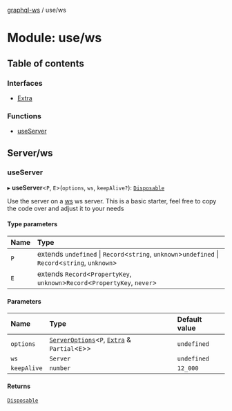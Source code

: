 [graphql-ws](../README.md) / use/ws

# Module: use/ws

## Table of contents

### Interfaces

- [Extra](../interfaces/use_ws.Extra.md)

### Functions

- [useServer](use_ws.md#useserver)

## Server/ws

### useServer

▸ **useServer**<`P`, `E`\>(`options`, `ws`, `keepAlive?`): [`Disposable`](../interfaces/common.Disposable.md)

Use the server on a [ws](https://github.com/websockets/ws) ws server.
This is a basic starter, feel free to copy the code over and adjust it to your needs

#### Type parameters

| Name | Type |
| :------ | :------ |
| `P` | extends `undefined` \| `Record`<`string`, `unknown`\>`undefined` \| `Record`<`string`, `unknown`\> |
| `E` | extends `Record`<`PropertyKey`, `unknown`\>`Record`<`PropertyKey`, `never`\> |

#### Parameters

| Name | Type | Default value |
| :------ | :------ | :------ |
| `options` | [`ServerOptions`](../interfaces/server.ServerOptions.md)<`P`, [`Extra`](../interfaces/use_ws.Extra.md) & `Partial`<`E`\>\> | `undefined` |
| `ws` | `Server` | `undefined` |
| `keepAlive` | `number` | `12_000` |

#### Returns

[`Disposable`](../interfaces/common.Disposable.md)
